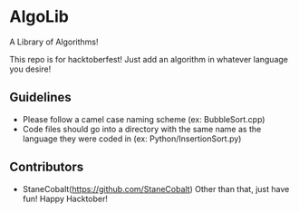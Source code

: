 # AlgoLib
A Library of Algorithms!

This repo is for hacktoberfest! Just add an algorithm in whatever language you desire!

## Guidelines
- Please follow a camel case naming scheme (ex: BubbleSort.cpp)
- Code files should go into a directory with the same name as the language they were coded in (ex: Python/InsertionSort.py)

## Contributors
- StaneCobalt(https://github.com/StaneCobalt)
Other than that, just have fun! Happy Hacktober!
